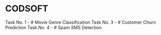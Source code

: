 # CODSOFT

Task No. 1 - # Movie Genre Classification
Task No. 3 - # Customer Churn Prediction
Task No. 4 - # Spam SMS Detection
